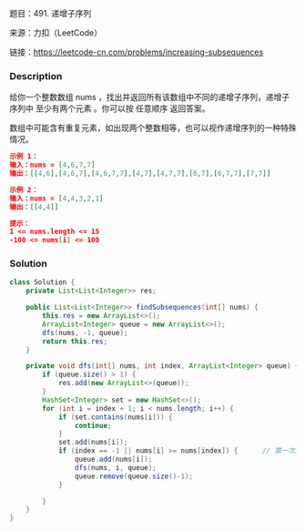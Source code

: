 题目：491. 递增子序列

来源：力扣（LeetCode）

链接：https://leetcode-cn.com/problems/increasing-subsequences


### Description

给你一个整数数组 nums ，找出并返回所有该数组中不同的递增子序列，递增子序列中 至少有两个元素 。你可以按 任意顺序 返回答案。

数组中可能含有重复元素，如出现两个整数相等，也可以视作递增序列的一种特殊情况。

 ```json
 示例 1：
 输入：nums = [4,6,7,7]
 输出：[[4,6],[4,6,7],[4,6,7,7],[4,7],[4,7,7],[6,7],[6,7,7],[7,7]]
 
 示例 2：
 输入：nums = [4,4,3,2,1]
 输出：[[4,4]]
 
 提示：
 1 <= nums.length <= 15
 -100 <= nums[i] <= 100
 ```



### Solution
```java
class Solution {
    private List<List<Integer>> res;

    public List<List<Integer>> findSubsequences(int[] nums) {
        this.res = new ArrayList<>();
        ArrayList<Integer> queue = new ArrayList<>();
        dfs(nums, -1, queue);
        return this.res;
    }

    private void dfs(int[] nums, int index, ArrayList<Integer> queue) {
        if (queue.size() > 1) {
            res.add(new ArrayList<>(queue));
        }
        HashSet<Integer> set = new HashSet<>();
        for (int i = index + 1; i < nums.length; i++) {
            if (set.contains(nums[i])) {
                continue;
            }
            set.add(nums[i]);
            if (index == -1 || nums[i] >= nums[index]) {      // 第一次递归或者满足递增关系
                queue.add(nums[i]);
                dfs(nums, i, queue);
                queue.remove(queue.size()-1);
            }

        }
    }
}
```

